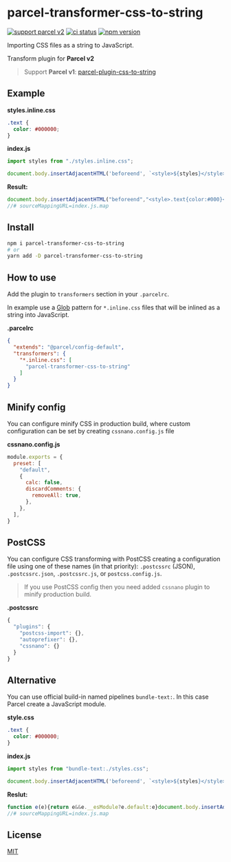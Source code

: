 # parcel-transformer-css-to-string

[![support parcel v2](https://img.shields.io/badge/Parcel-v2-3638f4)](https://github.com/parcel-bundler/parcel)
[![ci status](https://github.com/shoonia/parcel-transformer-css-to-string/actions/workflows/ci.yml/badge.svg)](https://github.com/shoonia/parcel-transformer-css-to-string/actions/workflows/ci.yml)
[![npm version](https://img.shields.io/npm/v/parcel-transformer-css-to-string.svg)](https://www.npmjs.com/package/parcel-transformer-css-to-string)

Importing CSS files as a string to JavaScript.

Transform plugin for **Parcel v2**

> Support **Parcel v1**: [parcel-plugin-css-to-string](https://github.com/shoonia/parcel-plugin-css-to-string)

## Example

**styles.inline.css**

```css
.text {
  color: #000000;
}
```

**index.js**

```js
import styles from "./styles.inline.css";

document.body.insertAdjacentHTML('beforeend', `<style>${styles}</style>`);
```

**Result:**

```js
document.body.insertAdjacentHTML("beforeend","<style>.text{color:#000}</style>");
//# sourceMappingURL=index.js.map
```

## Install

```bash
npm i parcel-transformer-css-to-string
# or
yarn add -D parcel-transformer-css-to-string
```

## How to use

Add the plugin to `transformers` section in your `.parcelrc`.

In example use a [Glob](https://en.wikipedia.org/wiki/Glob_(programming)) pattern for `*.inline.css` files that will be inlined as a string into JavaScript.

**.parcelrc**

```json
{
  "extends": "@parcel/config-default",
  "transformers": {
    "*.inline.css": [
      "parcel-transformer-css-to-string"
    ]
  }
}
```

## Minify config

You can configure minify CSS in production build, where custom configuration can be set by creating `cssnano.config.js` file

**cssnano.config.js**

```js
module.exports = {
  preset: [
    "default",
    {
      calc: false,
      discardComments: {
        removeAll: true,
      },
    },
  ],
}
```

## PostCSS

You can configure CSS transforming with PostCSS creating a configuration file using one of these names (in that priority): `.postcssrc` (JSON), `.postcssrc.json`, `.postcssrc.js`, or `postcss.config.js`.

> If you use PostCSS config then you need added `cssnano` plugin to minify production build.

**.postcssrc**

```js
{
  "plugins": {
    "postcss-import": {},
    "autoprefixer": {},
    "cssnano": {}
  }
}
```

## Alternative

You can use official build-in named pipelines `bundle-text:`. In this case Parcel create a JavaScript module.

**style.css**

```css
.text {
  color: #000000;
}
```

**index.js**

```js
import styles from "bundle-text:./styles.css";

document.body.insertAdjacentHTML('beforeend', `<style>${styles}</style>`);
```

**Reslut:**

```js
function e(e){return e&&e.__esModule?e.default:e}document.body.insertAdjacentHTML("beforeend",`<style>${e(".text{color:#000}")}</style>`);
//# sourceMappingURL=index.js.map
```

## License

[MIT](./LICENSE)

